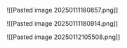 
![[Pasted image 20250111180857.png]]

![[Pasted image 20250111180914.png]]



![[Pasted image 20250112105508.png]]
